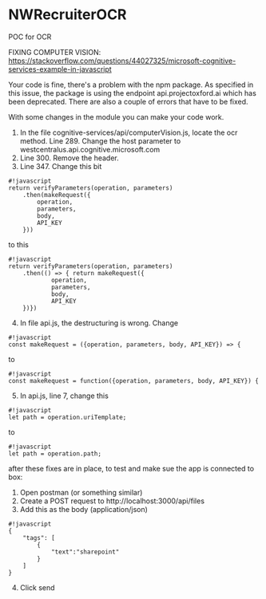# NWRecruiterOCR
POC for OCR

FIXING COMPUTER VISION: https://stackoverflow.com/questions/44027325/microsoft-cognitive-services-example-in-javascript

Your code is fine, there's a problem with the npm package. As specified in this issue, the package is using the endpoint api.projectoxford.ai which has been deprecated. There are also a couple of errors that have to be fixed.

With some changes in the module you can make your code work.

1. In the file cognitive-services/api/computerVision.js, locate the ocr method. Line 289. Change the host parameter to westcentralus.api.cognitive.microsoft.com
2. Line 300. Remove the header.
3. Line 347. Change this bit
```
#!javascript
return verifyParameters(operation, parameters)
    .then(makeRequest({
        operation,
        parameters,
        body,
        API_KEY
    }))
```

to this

```
#!javascript
return verifyParameters(operation, parameters)
    .then(() => { return makeRequest({
            operation,
            parameters,
            body,
            API_KEY
    })})
```

4. In file api.js, the destructuring is wrong. Change

```
#!javascript 
const makeRequest = ({operation, parameters, body, API_KEY}) => {
```

to

```
#!javascript
const makeRequest = function({operation, parameters, body, API_KEY}) {
```

5. In api.js, line 7, change this

```
#!javascript
let path = operation.uriTemplate;
```

to

```
#!javascript
let path = operation.path;
```

after these fixes are in place, to test and make sue the app is connected to box:

1. Open postman (or something similar)
2. Create a POST request to http://localhost:3000/api/files
3. Add this as the body (application/json)

```
#!javascript
{
	"tags": [
		{
			"text":"sharepoint"
		}
	]
}
```

4. Click send